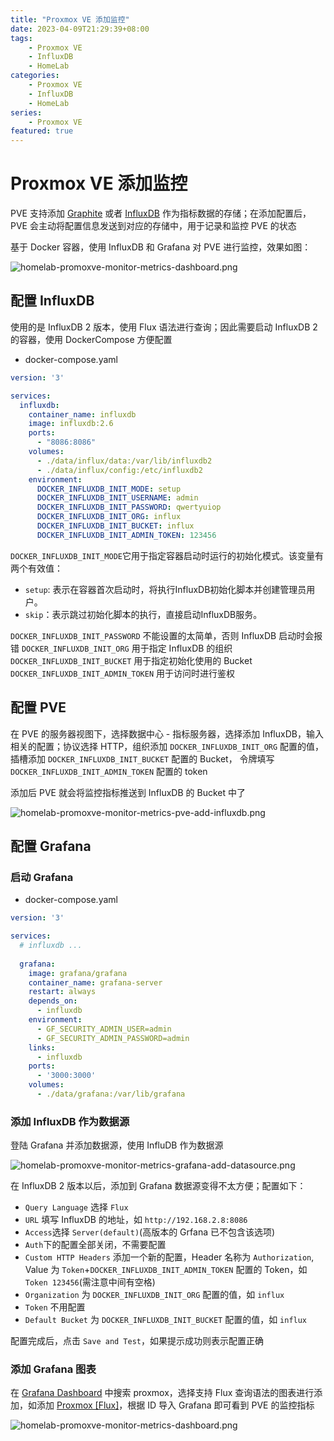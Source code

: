 ```yaml
---
title: "Proxmox VE 添加监控"
date: 2023-04-09T21:29:39+08:00
tags:
    - Proxmox VE
    - InfluxDB
    - HomeLab
categories: 
    - Proxmox VE
    - InfluxDB
    - HomeLab
series: 
    - Proxmox VE
featured: true  
---
```


# Proxmox VE 添加监控 

PVE 支持添加 [Graphite](https://graphiteapp.org/) 或者 [InfluxDB](https://www.influxdata.com/) 作为指标数据的存储；在添加配置后，PVE 会主动将配置信息发送到对应的存储中，用于记录和监控 PVE 的状态

基于 Docker 容器，使用 InfluxDB 和 Grafana 对 PVE 进行监控，效果如图：

![homelab-promoxve-monitor-metrics-dashboard.png](https://img.hellowood.dev/picture/homelab-promoxve-monitor-metrics-dashboard.png)

## 配置 InfluxDB 

使用的是 InfluxDB 2 版本，使用 Flux 语法进行查询；因此需要启动 InfluxDB 2 的容器，使用 DockerCompose 方便配置

- docker-compose.yaml

```yaml
version: '3'

services:
  influxdb:
    container_name: influxdb
    image: influxdb:2.6
    ports:
      - "8086:8086"
    volumes:
      - ./data/influx/data:/var/lib/influxdb2
      - ./data/influx/config:/etc/influxdb2
    environment:
      DOCKER_INFLUXDB_INIT_MODE: setup
      DOCKER_INFLUXDB_INIT_USERNAME: admin
      DOCKER_INFLUXDB_INIT_PASSWORD: qwertyuiop
      DOCKER_INFLUXDB_INIT_ORG: influx
      DOCKER_INFLUXDB_INIT_BUCKET: influx
      DOCKER_INFLUXDB_INIT_ADMIN_TOKEN: 123456
```

`DOCKER_INFLUXDB_INIT_MODE`它用于指定容器启动时运行的初始化模式。该变量有两个有效值：
- `setup`: 表示在容器首次启动时，将执行InfluxDB初始化脚本并创建管理员用户。
- `skip`：表示跳过初始化脚本的执行，直接启动InfluxDB服务。

`DOCKER_INFLUXDB_INIT_PASSWORD` 不能设置的太简单，否则 InfluxDB 启动时会报错
`DOCKER_INFLUXDB_INIT_ORG` 用于指定 InfluxDB 的组织
`DOCKER_INFLUXDB_INIT_BUCKET` 用于指定初始化使用的 Bucket
`DOCKER_INFLUXDB_INIT_ADMIN_TOKEN` 用于访问时进行鉴权


## 配置 PVE 

在 PVE 的服务器视图下，选择数据中心 - 指标服务器，选择添加 InfluxDB，输入相关的配置；协议选择 HTTP，组织添加 `DOCKER_INFLUXDB_INIT_ORG` 配置的值，插槽添加 `DOCKER_INFLUXDB_INIT_BUCKET` 配置的 Bucket， 令牌填写 `DOCKER_INFLUXDB_INIT_ADMIN_TOKEN` 配置的 token

添加后 PVE 就会将监控指标推送到 InfluxDB 的 Bucket 中了

![homelab-promoxve-monitor-metrics-pve-add-influxdb.png](https://img.hellowood.dev/picture/homelab-promoxve-monitor-metrics-pve-add-influxdb.png)

## 配置 Grafana

### 启动 Grafana

- docker-compose.yaml

```yaml
version: '3'

services:
  # influxdb ...
  
  grafana:
    image: grafana/grafana
    container_name: grafana-server
    restart: always
    depends_on:
      - influxdb
    environment:
      - GF_SECURITY_ADMIN_USER=admin
      - GF_SECURITY_ADMIN_PASSWORD=admin
    links:
      - influxdb
    ports:
      - '3000:3000'
    volumes:
      - ./data/grafana:/var/lib/grafana
```

### 添加 InfluxDB 作为数据源

登陆 Grafana 并添加数据源，使用 InfluDB 作为数据源

![homelab-promoxve-monitor-metrics-grafana-add-datasource.png](https://img.hellowood.dev/picture/homelab-promoxve-monitor-metrics-grafana-add-datasource.png)

在 InfluxDB 2 版本以后，添加到 Grafana 数据源变得不太方便；配置如下：

- `Query Language` 选择 `Flux`
-  `URL` 填写 InfluxDB 的地址，如 `http://192.168.2.8:8086`
-  `Access`选择 `Server(default)`(高版本的 Grfana 已不包含该选项)
-  `Auth`下的配置全部关闭，不需要配置
-  `Custom HTTP Headers` 添加一个新的配置，Header 名称为 `Authorization`, Value 为 `Token`+`DOCKER_INFLUXDB_INIT_ADMIN_TOKEN` 配置的 Token，如 `Token 123456`(需注意中间有空格)
-  `Organization` 为 `DOCKER_INFLUXDB_INIT_ORG` 配置的值，如 `influx`
-  `Token` 不用配置
-  `Default Bucket` 为 `DOCKER_INFLUXDB_INIT_BUCKET` 配置的值，如 `influx`

配置完成后，点击 `Save and Test`，如果提示成功则表示配置正确

### 添加 Grafana 图表

在 [Grafana Dashboard](https://grafana.com/grafana/dashboards/?search=proxmox) 中搜索 proxmox，选择支持 Flux 查询语法的图表进行添加，如添加 [Proxmox \[Flux\]](https://grafana.com/grafana/dashboards/15356-proxmox-flux/)，根据 ID 导入 Grafana 即可看到 PVE 的监控指标

![homelab-promoxve-monitor-metrics-dashboard.png](https://img.hellowood.dev/picture/homelab-promoxve-monitor-metrics-dashboard.png)
